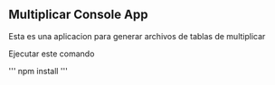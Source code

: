 ## Multiplicar Console App

Esta es una aplicacion para generar archivos de tablas de
multiplicar

Ejecutar este comando

'''
npm install
'''
